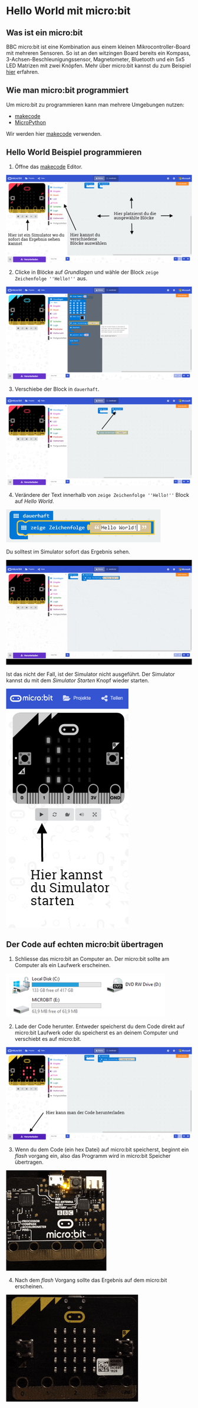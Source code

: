 # Hello World mit micro:bit

## Was ist ein micro:bit

BBC micro:bit ist eine Kombination aus einem kleinen Mikrocontroller-Board mit mehreren Sensoren. So ist an den witzingen Board bereits ein Kompass, 3-Achsen-Beschleunigungssensor, Magnetometer, Bluetooth und ein 5x5 LED Matrizen mit zwei Knöpfen. Mehr über micro:bit kannst du zum Beispiel [hier][1] erfahren.

## Wie man micro:bit programmiert

Um micro:bit zu programmieren kann man mehrere Umgebungen nutzen:

* [makecode][2]
* [MicroPython][3]

Wir werden hier [makecode][2] verwenden.

## Hello World Beispiel programmieren

1. Öffne das [makecode][2] Editor.

![](images/Editor.png)

2. Clicke in Blöcke auf _Grundlagen_ und wähle der Block ```zeige Zeichenfolge ''Hello!''``` aus.

![](images/Take_ShowString_Block.png)

3. Verschiebe der Block in ```dauerhaft```.

![](images/Move_Block.png)

4. Verändere der Text innerhalb von ```zeige Zeichenfolge ''Hello!''``` Block auf _Hello World_.

![](images/Change_Text.png)

Du solltest im Simulator sofort das Ergebnis sehen.

![](images/Result.gif)


Ist das nicht der Fall, ist der Simulator nicht ausgeführt. Der Simulator kannst du mit dem _Simulator Starten_ Knopf wieder starten.

![](images/Run_Simulator.png)

## Der Code auf echten micro:bit übertragen

1. Schliesse das micro:bit an Computer an. Der micro:bit sollte am Computer als ein Laufwerk erscheinen.

![](images/Drives.png)

2. Lade der Code herunter. Entweder speicherst du dem Code direkt auf micro:bit Laufwerk oder du speicherst es an deinem Computer und verschiebt es auf micro:bit.

![](images/Download_Code.png)

3. Wenn du dem Code (ein hex Datei) auf micro:bit speicherst, beginnt ein _flash_ vorgang ein, also das Programm wird in micro:bit Speicher übertragen.

![](images/Flashing.gif)

4. Nach dem _flash_ Vorgang sollte das Ergebnis auf dem micro:bit erscheinen.

![](images/Result_On_microbit.gif)




[1]: https://www.heise.de/make/artikel/Ausprobiert-Einplatinenrechner-BBC-Micro-Bit-3225054.html
[2]: https://makecode.microbit.org
[3]: http://python.microbit.org
